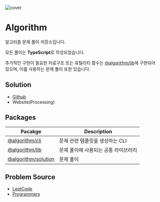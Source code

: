 ![cover](https://user-images.githubusercontent.com/56021431/235562227-fc7f46ca-e1be-4c45-8c23-e6a27e1aab57.png)

# Algorithm

알고리즘 문제 풀이 저장소입니다.

모든 풀이는 **TypeScript**로 작성되었습니다.

추가적인 구현이 필요한 자료구조 또는 유틸리티 함수는 [@algorithm/lib](./packages/lib)에 구현되어 있으며, 이를 사용하는 문제 풀이 또한 있습니다.

## Solution

- [Github](./solution/README.md)
- Website(Processing)

## Packages

| Pacakge                                    | Description                          |
| ------------------------------------------ | ------------------------------------ |
| [@algorithm/cli](./packages/cli)           | 문제 관련 템플릿을 생성하는 CLI      |
| [@algorithm/lib](./packages/lib)           | 문제 풀이에 사용되는 공통 라이브러리 |
| [@algorithm/solution](./packages/solution) | 문제 풀이                            |

## Problem Source

- [LeetCode](https://leetcode.com/problemset/all/)
- [Programmers](https://programmers.co.kr/learn/challenges)
